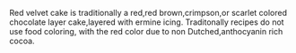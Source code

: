 Red velvet cake is traditionally a red,red brown,crimpson,or scarlet colored chocolate layer cake,layered with ermine icing. Traditonally recipes do not use food coloring, with the red color due to non Dutched,anthocyanin rich cocoa.